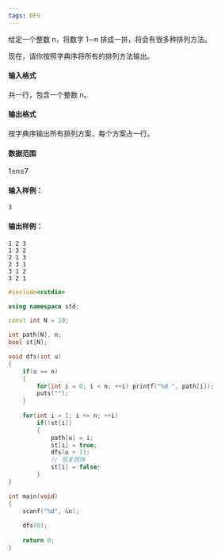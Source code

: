 ```yaml
---
tags: DFS
---
```




给定一个整数 n，将数字 1∼n 排成一排，将会有很多种排列方法。

现在，请你按照字典序将所有的排列方法输出。

#### 输入格式

共一行，包含一个整数 n。

#### 输出格式

按字典序输出所有排列方案，每个方案占一行。

#### 数据范围

1≤n≤7

#### 输入样例：

```
3
```

#### 输出样例：

```
1 2 3
1 3 2
2 1 3
2 3 1
3 1 2
3 2 1
```



```cpp
#include<cstdio>

using namespace std;

const int N = 10;

int path[N], n;
bool st[N];

void dfs(int u)
{
    if(u == n)
    {
        for(int i = 0; i < n; ++i) printf("%d ", path[i]);
        puts("");
    }
    
    for(int i = 1; i <= n; ++i)
        if(!st[i])
        {
            path[u] = i;
            st[i] = true;
            dfs(u + 1);
            // 恢复现场
            st[i] = false;
        }
}

int main(void)
{
    scanf("%d", &n);
    
    dfs(0);
    
    return 0;
}
```

